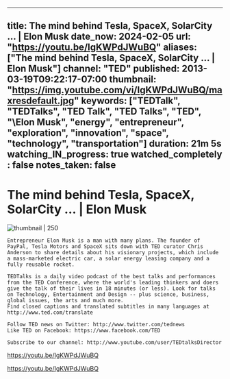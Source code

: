 
---
title: The mind behind Tesla, SpaceX, SolarCity ... | Elon Musk
date_now: 2024-02-05
url: "https://youtu.be/IgKWPdJWuBQ"
aliases: ["The mind behind Tesla, SpaceX, SolarCity ... | Elon Musk"]
channel: "TED"
published: 2013-03-19T09:22:17-07:00
thumbnail: "https://img.youtube.com/vi/IgKWPdJWuBQ/maxresdefault.jpg"
keywords: ["TEDTalk", "TEDTalks", "TED Talk", "TED Talks", "TED", "\Elon Musk\", "energy", "entrepreneur", "exploration", "innovation", "space", "technology", "transportation"]
duration: 21m 5s
watching_IN_progress: true
watched_completely : false
notes_taken: false
---


# The mind behind Tesla, SpaceX, SolarCity ... | Elon Musk



![thumbnail | 250](https://img.youtube.com/vi/IgKWPdJWuBQ/maxresdefault.jpg)



```
Entrepreneur Elon Musk is a man with many plans. The founder of PayPal, Tesla Motors and SpaceX sits down with TED curator Chris Anderson to share details about his visionary projects, which include a mass-marketed electric car, a solar energy leasing company and a fully reusable rocket.

TEDTalks is a daily video podcast of the best talks and performances from the TED Conference, where the world's leading thinkers and doers give the talk of their lives in 18 minutes (or less). Look for talks on Technology, Entertainment and Design -- plus science, business, global issues, the arts and much more.
Find closed captions and translated subtitles in many languages at http://www.ted.com/translate

Follow TED news on Twitter: http://www.twitter.com/tednews
Like TED on Facebook: https://www.facebook.com/TED

Subscribe to our channel: http://www.youtube.com/user/TEDtalksDirector
```




https://youtu.be/IgKWPdJWuBQ



https://youtu.be/IgKWPdJWuBQ


